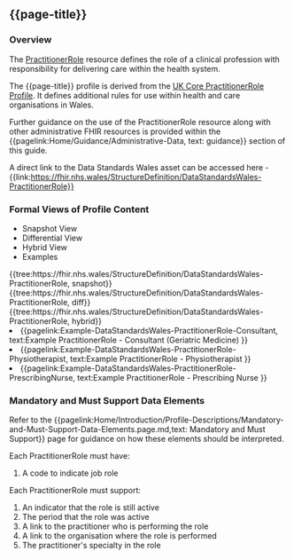 <div class="warning"><span class="ImplementWarn"></span></div>

## {{page-title}}

### Overview

The [PractitionerRole](https://www.hl7.org/fhir/r4/practitionerrole.html) resource defines the role of a clinical profession with responsibility for delivering care within the health system. 

The {{page-title}} profile is derived from the [UK Core PractitionerRole Profile](https://simplifier.net/guide/uk-core-implementation-guide-stu2/Home/ProfilesandExtensions/Profile-UKCore-PractitionerRole?version=2.0.1). It defines additional rules for use within health and care organisations in Wales. 

Further guidance on the use of the PractitionerRole resource along with other administrative FHIR resources is provided within the {{pagelink:Home/Guidance/Administrative-Data, text: guidance}} section of this guide. 

A direct link to the Data Standards Wales asset can be accessed here - {{link:https://fhir.nhs.wales/StructureDefinition/DataStandardsWales-PractitionerRole}}

### Formal Views of Profile Content
<div class="tab-wrap">
  <ul class="tab-head">
    <li class="tablink tab-active" onclick="openCity(this,'tabsnap')" data-target="tabsnap">
      Snapshot View
    </li>
    <li class="tablink" onclick="openCity(this,'tabdiff')" data-target="tabdiff">
      Differential View
    </li>
    <li class="tablink" onclick="openCity(this,'tabhybrid')" data-target="tabhybrid">
      Hybrid View
    </li>
    <li class="tablink" onclick="openCity(this,'tabeg')" data-target="tabeg">
      Examples
    </li>     
  </ul>
  <div class="tab-main">
    <div id="tabsnap" class="tabcontent active">      
      {{tree:https://fhir.nhs.wales/StructureDefinition/DataStandardsWales-PractitionerRole, snapshot}}
    </div>
    <div id="tabdiff" class="tabcontent">
      {{tree:https://fhir.nhs.wales/StructureDefinition/DataStandardsWales-PractitionerRole, diff}}
  </div>
    <div id="tabhybrid" class="tabcontent">
      {{tree:https://fhir.nhs.wales/StructureDefinition/DataStandardsWales-PractitionerRole, hybrid}}
  </div>
  <div id="tabeg" class="tabcontent">
    <list>
      <li>{{pagelink:Example-DataStandardsWales-PractitionerRole-Consultant, text:Example PractitionerRole - Consultant (Geriatric Medicine) }}</li>
      <li>{{pagelink:Example-DataStandardsWales-PractitionerRole-Physiotherapist, text:Example PractitionerRole - Physiotherapist }}</li>
      <li>{{pagelink:Example-DataStandardsWales-PractitionerRole-PrescribingNurse, text:Example PractitionerRole - Prescribing Nurse }}</li>
    </list>
  </div>   
</div>

### Mandatory and Must Support Data Elements
Refer to the {{pagelink:Home/Introduction/Profile-Descriptions/Mandatory-and-Must-Support-Data-Elements.page.md,text: Mandatory and Must Support}} page for guidance on how these elements should be interpreted.

Each PractitionerRole must have:
1. A code to indicate job role

Each PractitionerRole must support:
1. An indicator that the role is still active
2. The period that the role was active
3. A link to the practitioner who is performing the role
4. A link to the organisation where the role is performed
5. The practitioner's specialty in the role


